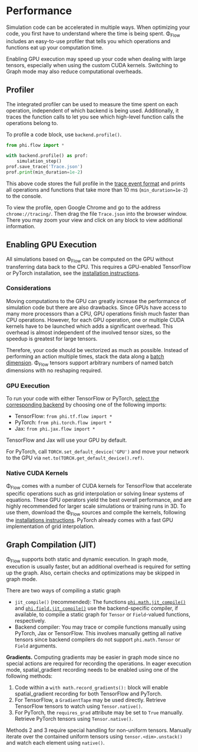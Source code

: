 # Performance
Simulation code can be accelerated in multiple ways.
When optimizing your code, you first have to understand where the time is being spent.
Φ<sub>Flow</sub> includes an easy-to-use profiler that tells you which operations and functions eat up your computation time.

Enabling GPU execution may speed up your code when dealing with large tensors,
especially when using the custom CUDA kernels.
Switching to Graph mode may also reduce computational overheads.

## Profiler
The integrated profiler can be used to measure the time spent on each operation, independent of which backend is being used.
Additionally, it traces the function calls to let you see which high-level function calls the operations belong to.

To profile a code block, use `backend.profile()`.
```python
from phi.flow import *

with backend.profile() as prof:
    simulation_step()
prof.save_trace('Trace.json')
prof.print(min_duration=1e-2)
```
This above code stores the full profile in the [trace event format](https://docs.google.com/document/d/1CvAClvFfyA5R-PhYUmn5OOQtYMH4h6I0nSsKchNAySU)
and prints all operations and functions that take more than 10 ms (`min_duration=1e-2`) to the console.

To view the profile, open Google Chrome and go to the address `chrome://tracing/`.
Then drag the file `Trace.json` into the browser window.
There you may zoom your view and click on any block to view additional information.

## Enabling GPU Execution
All simulations based on Φ<sub>Flow</sub> can be computed on the GPU without transferring data back to the CPU.
This requires a GPU-enabled TensorFlow or PyTorch installation, see the [installation instructions](Installation_Instructions.md).

### Considerations
Moving computations to the GPU can greatly increase the performance of simulation code but there are also drawbacks.
Since GPUs have access to many more processors than a CPU, GPU operations finish much faster than CPU operations.
However, for each GPU operation, one or multiple CUDA kernels have to be launched which adds a significant overhead.
This overhead is almost independent of the involved tensor sizes, so the speedup is greatest for large tensors.

Therefore, your code should be vectorized as much as possible.
Instead of performing an action multiple times, stack the data along a [batch dimension](https://tum-pbs.github.io/PhiFlow/Math.html#shapes).
Φ<sub>Flow</sub> tensors support arbitrary numbers of named batch dimensions with no reshaping required.

### GPU Execution
To run your code with either TensorFlow or PyTorch, [select the corresponding backend](https://tum-pbs.github.io/PhiFlow/Math.html#backend-selection) by choosing one of the following imports:

- TensorFlow: `from phi.tf.flow import *`
- PyTorch: `from phi.torch.flow import *`
- Jax: `from phi.jax.flow import *`

TensorFlow and Jax will use your GPU by default.

For PyTorch, call `TORCH.set_default_device('GPU')` and move your network
to the GPU via `net.to(TORCH.get_default_device().ref)`.

### Native CUDA Kernels
Φ<sub>Flow</sub> comes with a number of CUDA kernels for TensorFlow that accelerate specific operations such as grid interpolation or solving linear systems of equations.
These GPU operators yield the best overall performance, and are highly recommended for larger scale simulations or training runs in 3D.
To use them, download the Φ<sub>Flow</sub> sources and compile the kernels, following the [installations instructions](Installation_Instructions.md).
PyTorch already comes with a fast GPU implementation of grid interpolation.

## Graph Compilation (JIT)
Φ<sub>Flow</sub> supports both static and dynamic execution.
In graph mode, execution is usually faster, but an additional overhead is required for setting up the graph.
Also, certain checks and optimizations may be skipped in graph mode.

There are two ways of compiling a static graph

* `jit_compile()` (recommended): The functions
  [`phi.math.jit_compile()`](https://tum-pbs.github.io/PhiFlow/phi/math/#phi.math.trace_function) and 
  [`phi.field.jit_compile()`](https://tum-pbs.github.io/PhiFlow/phi/field/#phi.field.trace_function)
  use the backend-specific compiler, if available, to compile a static graph for `Tensor` or `Field`-valued functions, respectively.
* Backend compiler: You may trace or compile functions manually using PyTorch, Jax or TensorFlow.
  This involves manually getting all native tensors since backend compilers do not support `phi.math.Tensor` or `Field` arguments.

**Gradients.**
Computing gradients may be easier in graph mode since no special actions are required for recording the operations.
In eager execution mode, spatial_gradient recording needs to be enabled using one of the following methods:

1. Code within a `with math.record_gradients():` block will enable spatial_gradient recording for both TensorFlow and PyTorch.
2. For TensorFlow, a `GradientTape` may be used directly. Retrieve TensorFlow tensors to watch using `Tensor.native()`.
3. For PyTorch, the `requires_grad` attribute may be set to `True` manually. Retrieve PyTorch tensors using `Tensor.native()`.

Methods 2 and 3 require special handling for non-uniform tensors. Manually iterate over the contained uniform tensors using `tensor.<dim>.unstack()`
and watch each element using `native()`.